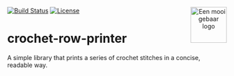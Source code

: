<p align="center">
<a href="https://eenmooigebaar.nl/">
<img src="https://eenmooigebaar.nl/wp-content/uploads/2018/12/Logo-Een-Mooi-Gebaar-medium.png" alt="Een mooi gebaar logo" title="Een mooi gebaar" align="right" height="83" />
</a>
</p>

[![Build Status](https://api.travis-ci.org/repos/roelvanmeer/crochet-row-printer.svg?branch=master)](https://travis-ci.org/github/roelvanmeer/crochet-row-printer)
[![License](https://img.shields.io/badge/license-GPLv3-blue.svg)](https://img.shields.io/badge/license-GPLv3-blue.svg)

# crochet-row-printer

A simple library that prints a series of crochet stitches in a concise, readable way.
